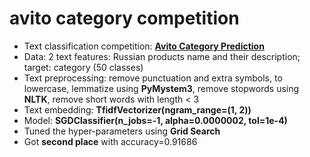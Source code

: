 # avito category competition

- Text classification competition: __[Avito Category Prediction](https://www.kaggle.com/competitions/avito-category-prediction)__
- Data: 2 text features: Russian products name and their description; target: category (50 classes)
- Text preprocessing: remove punctuation and extra symbols, to lowercase, lemmatize using __PyMystem3__, remove stopwords using __NLTK__, remove short words with length < 3
- Text embedding: __TfidfVectorizer(ngram_range=(1, 2))__
- Model: __SGDClassifier(n_jobs=-1, alpha=0.0000002, tol=1e-4)__
- Tuned the hyper-parameters using __Grid Search__
- Got __second place__ with accuracy=0.91686

